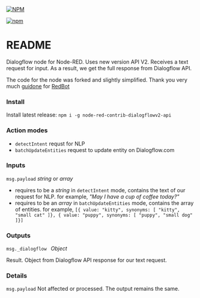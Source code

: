 [![NPM](https://nodei.co/npm/node-red-contrib-dialogflowv2-api.png?downloads=true&downloadRank=true&stars=true)](https://nodei.co/npm/node-red-contrib-dialogflowv2-api/)

[![npm](https://img.shields.io/npm/dt/node-red-contrib-dialogflowv2-api.svg)](https://www.npmjs.com/package/node-red-contrib-dialogflowv2-api)

# README #
Dialogflow node for Node-RED. Uses new version API V2.
Receives a text request for input. As a result, we get the full response from Dialogflow API.

The code for the node was forked and slightly simplified. Thank you very much [guidone](https://github.com/guidone "guidone") for [RedBot](https://github.com/guidone/node-red-contrib-chatbot "RedBot")

### Install ###

Install latest release: `npm i -g node-red-contrib-dialogflowv2-api`

### Action modes
  - `detectIntent`
    requst for NLP
  - `batchUpdateEntities`
    request to update entity on Dialogflow.com

### Inputs

  `msg.payload` *string* or *array*
   - requires to be a *string* in `detectIntent` mode, contains the text of our request for NLP. 
    for example, *"May I have a cup of coffee today?"*
   - requires to be an *array* in `batchUpdateEntities` mode, contains the array of entities. 
    for example, `[{ value: "kitty", synonyms: [ "kitty", "small cat" ]}, { value: "puppy", synonyms: [ "puppy", "small dog" ]}]`

### Outputs

`msg._dialogflow ` *Object*

Result. Object from Dialogflow API response for our text request.

### Details

`msg.payload` Not affected or processed. The output remains the same.